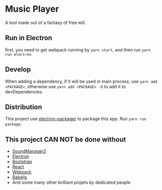 # Music Player

A tool made out of a fantasy of free will.

## Run in Electron

first, you need to get webpack running by `yarn start`, and then run `yarn run electron`

## Develop

When adding a dependency, if it will be used in main process, use `yarn add <PACKAGE>`, otherwise use `yarn add <PACKAGE> -D` to add it to devDependencies.

## Distribution

This project use [electron-packager](https://www.npmjs.com/package/electron-packager) to package this app.  Run `yarn run package`.

## This project CAN NOT be done without

- [SoundManager2](http://www.schillmania.com/projects/soundmanager2/)
- [Electron](https://electronjs.org/)
- [Bootstrap](https://getbootstrap.co/)
- [React](https://reactjs.org/)
- [Webpack](https://webpack.js.org/)
- [Babeljs](https://babeljs.io/)
- And some many other brilliant projets by dedicated people

